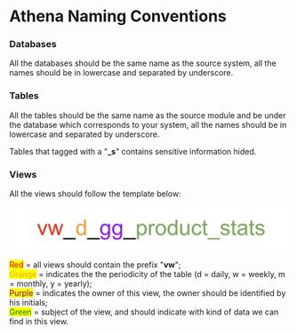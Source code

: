 # Athena Naming Conventions

### **Databases**

All the databases should be the same name as the source system, all the names should be in lowercase and separated by underscore.

### **Tables**

All the tables should be the same name as the source module and be under the database which corresponds to your system, all the names should be in lowercase and separated by underscore.

Tables that tagged with a "**\_s**" contains sensitive information hided.

### **Views**

All the views should follow the template below:

![](<../../../../.gitbook/assets/image (25).png>)

<mark style="color:red;">Red</mark> = all views should contain the prefix "**vw**";\
<mark style="color:orange;">Orange</mark> = indicates the the periodicity of the table (d = daily, w = weekly, m = monthly, y = yearly);\
<mark style="color:purple;">Purple</mark> = indicates the owner of this view, the owner should be identified by his initials;\
<mark style="color:green;">Green</mark> = subject of the view, and should indicate with kind of data we can find in this view.





